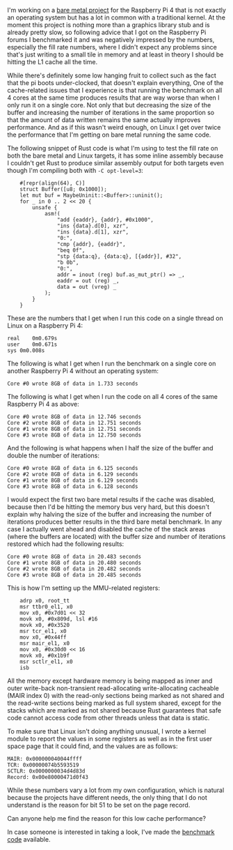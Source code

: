 I'm working on a [bare metal project](https://github.com/Crifrald/nether) for the Raspberry Pi 4 that is not exactly an operating system but has a lot in common with a traditional kernel.  At the moment this project is nothing more than a graphics library stub and is already pretty slow, so following advice that I got on the Raspberry Pi forums I benchmarked it and was negatively impressed by the numbers, especially the fill rate numbers, where I didn't expect any problems since that's just writing to a small tile in memory and at least in theory I should be hitting the L1 cache all the time.

While there's definitely some low hanging fruit to collect such as the fact that the pi boots under-clocked, that doesn't explain everything,  One of the cache-related issues that I experience is that running the benchmark on all 4 cores at the same time produces results that are way worse than when I only run it on a single core.  Not only that but decreasing the size of the buffer and increasing the number of iterations in the same proportion so that the amount of data written remains the same actually improves performance.  And as if this wasn't weird enough, on Linux I get over twice the performance that I'm getting on bare metal running the same code.

The following snippet of Rust code is what I'm using to test the fill rate on both the bare metal and Linux targets, it has some inline assembly because I couldn't get Rust to produce similar assembly output for both targets even though I'm compiling both with `-C opt-level=3`:

        #[repr(align(64), C)]
        struct Buffer([u8; 0x1000]);
        let mut buf = MaybeUninit::<Buffer>::uninit();
        for _ in 0 .. 2 << 20 {
            unsafe {
                asm!(
                    "add {eaddr}, {addr}, #0x1000",
                    "ins {data}.d[0], xzr",
                    "ins {data}.d[1], xzr",
                    "0:",
                    "cmp {addr}, {eaddr}",
                    "beq 0f",
                    "stp {data:q}, {data:q}, [{addr}], #32",
                    "b 0b",
                    "0:",
                    addr = inout (reg) buf.as_mut_ptr() => _,
                    eaddr = out (reg) _,
                    data = out (vreg) _
                );
            }
        }

These are the numbers that I get when I run this code on a single thread on Linux on a Raspberry Pi 4:

    real	0m0.679s
    user	0m0.671s
    sys	0m0.008s

The following is what I get when I run the benchmark on a single core on another Raspberry Pi 4 without an operating system:

    Core #0 wrote 8GB of data in 1.733 seconds

The following is what I get when I run the code on all 4 cores of the same Raspberry Pi 4 as above:

    Core #0 wrote 8GB of data in 12.746 seconds
    Core #2 wrote 8GB of data in 12.751 seconds
    Core #1 wrote 8GB of data in 12.751 seconds
    Core #3 wrote 8GB of data in 12.750 seconds

And the following is what happens when I half the size of the buffer and double the number of iterations:

    Core #0 wrote 8GB of data in 6.125 seconds
    Core #2 wrote 8GB of data in 6.129 seconds
    Core #1 wrote 8GB of data in 6.129 seconds
    Core #3 wrote 8GB of data in 6.128 seconds

I would expect the first two bare metal results if the cache was disabled, because then I'd be hitting the memory bus very hard, but this doesn't explain why halving the size of the buffer and increasing the number of iterations produces better results in the third bare metal benchmark.  In any case I actually went ahead and disabled the cache of the stack areas (where the buffers are located) with the buffer size and number of iterations restored which had the following results:

    Core #0 wrote 8GB of data in 20.483 seconds
    Core #1 wrote 8GB of data in 20.480 seconds
    Core #2 wrote 8GB of data in 20.482 seconds
    Core #3 wrote 8GB of data in 20.485 seconds

This is how I'm setting up the MMU-related registers:

        adrp x0, root_tt
        msr ttbr0_el1, x0
        mov x0, #0x7d01 << 32
        movk x0, #0x809d, lsl #16
        movk x0, #0x3520
        msr tcr_el1, x0
        mov x0, #0x44ff
        msr mair_el1, x0
        mov x0, #0x30d0 << 16
        movk x0, #0x1b9f
        msr sctlr_el1, x0
        isb

All the memory except hardware memory is being mapped as inner and outer write-back non-transient read-allocating write-allocating cacheable (MAIR index 0) with the read-only sections being marked as not shared and the read-write sections being marked as full system shared, except for the stacks which are marked as not shared because Rust guarantees that safe code cannot access code from other threads unless that data is static.

To make sure that Linux isn't doing anything unusual, I wrote a kernel module to report the values in some registers as well as in the first user space page that it could find, and the values are as follows:

    MAIR: 0x000000040044ffff
    TCR: 0x00000074b5593519
    SCTLR: 0x0000000034d4d83d
    Record: 0x00e80000471d0f43

While these numbers vary a lot from my own configuration, which is natural because the projects have different needs, the only thing that I do not understand is the reason for bit 51 to be set on the page record.

Can anyone help me find the reason for this low cache performance?

In case someone is interested in taking a look, I've made the [benchmark code](https://github.com/Crifrald/rpi-bmark) available.
